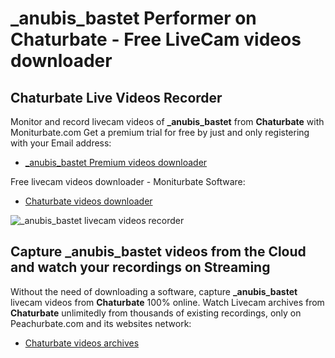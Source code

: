 # _anubis_bastet Performer on Chaturbate - Free LiveCam videos downloader

## Chaturbate Live Videos Recorder

Monitor and record livecam videos of **_anubis_bastet** from **Chaturbate** with Moniturbate.com
Get a premium trial for free by just and only registering with your Email address:
* [_anubis_bastet Premium videos downloader](https://moniturbate.com/request-demo-licence-key.html)

Free livecam videos downloader - Moniturbate Software:
* [Chaturbate videos downloader](https://moniturbate.com/moniturbate-download-software.html)

![_anubis_bastet livecam videos recorder](https://peachurnet.com/templates/moniturbate-software.png)


## Capture _anubis_bastet videos from the Cloud and watch your recordings on Streaming

Without the need of downloading a software, capture **_anubis_bastet** livecam videos from **Chaturbate** 100% online.
Watch Livecam archives from **Chaturbate** unlimitedly from thousands of existing recordings, only on Peachurbate.com and its websites network:
* [Chaturbate videos archives](https://peachurnet.com/)